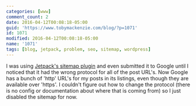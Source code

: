 ```yaml
---
categories: [www]
comment_count: 2
date: 2016-04-12T00:08:18-05:00
guid: 'https://www.tobymackenzie.com/blog/?p=1071'
id: 1071
modified: 2016-04-12T00:08:18-05:00
name: '1071'
tags: [blog, jetpack, problem, seo, sitemap, wordpress]
---
```


I was using [Jetpack's sitemap plugin](https://jetpack.com/support/sitemaps/) and even submitted it to Google until I noticed that it had the wrong protocol for all of the post URL's.  Now Google has a bunch of 'http' URL's for my posts in its listings, even though they are available over 'https'.  I couldn't figure out how to change the protocol (there is no config or documentation about where that is coming from) so I just disabled the sitemap for now.
